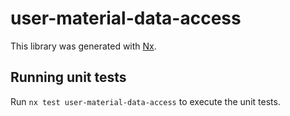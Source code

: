 # user-material-data-access

This library was generated with [Nx](https://nx.dev).

## Running unit tests

Run `nx test user-material-data-access` to execute the unit tests.
